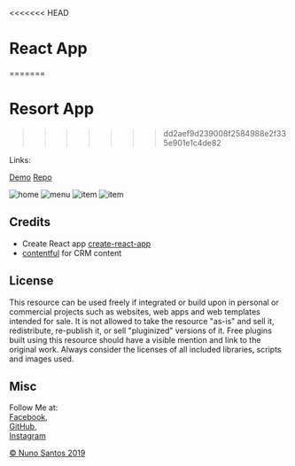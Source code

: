 <<<<<<< HEAD
# React App
=======
# Resort App
>>>>>>> dd2aef9d239008f2584988e2f335e901e1c4de82

Links:  

[Demo](https://foz-do-arelho-rooms.netlify.com)
[Repo](https://github.com/nunosantoswebdesigner/react-beach-resort)


![home](https://github.com/nunosantoswebdesigner/pdfs/blob/gh-pages/images/screen_resort_1.png)
![menu](https://github.com/nunosantoswebdesigner/pdfs/blob/gh-pages/images/screen_resort_2.png)
![item](https://github.com/nunosantoswebdesigner/pdfs/blob/gh-pages/images/screen_resort_3.png)
![item](https://github.com/nunosantoswebdesigner/pdfs/blob/gh-pages/images/screen_resort_4.png)



## Credits

- Create React app [create-react-app](https://facebook.github.io/create-react-app/docs/getting-started)
- [contentful](https://www.contentful.com/) for CRM content

## License
This resource can be used freely if integrated or build upon in personal or commercial projects such as websites, web apps and web templates intended for sale. It is not allowed to take the resource "as-is" and sell it, redistribute, re-publish it, or sell "pluginized" versions of it. Free plugins built using this resource should have a visible mention and link to the original work. Always consider the licenses of all included libraries, scripts and images used.

## Misc

Follow Me at:      
                [Facebook](http://www.facebook.com/nunosantoswebdesigner),     
                [GitHub](https://github.com/nunosantoswebdesigner),     
                [Instagram](https://www.instagram.com/nunosantos_webdesigner)     


[© Nuno Santos 2019](https://www.instagram.com/nunosantos_webdesigner)






